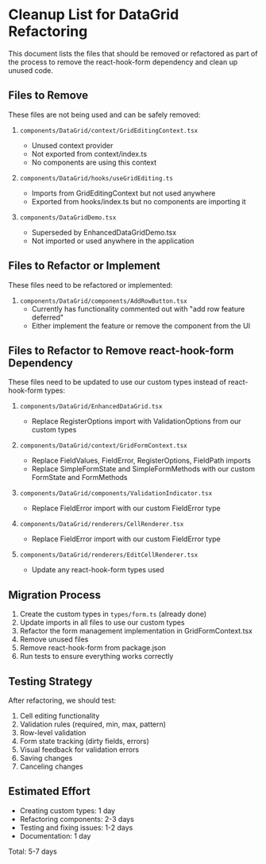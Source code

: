 # Cleanup List for DataGrid Refactoring

This document lists the files that should be removed or refactored as part of the process to remove the react-hook-form dependency and clean up unused code.

## Files to Remove

These files are not being used and can be safely removed:

1. `components/DataGrid/context/GridEditingContext.tsx`
   - Unused context provider
   - Not exported from context/index.ts
   - No components are using this context

2. `components/DataGrid/hooks/useGridEditing.ts`
   - Imports from GridEditingContext but not used anywhere
   - Exported from hooks/index.ts but no components are importing it

3. `components/DataGridDemo.tsx`
   - Superseded by EnhancedDataGridDemo.tsx
   - Not imported or used anywhere in the application

## Files to Refactor or Implement

These files need to be refactored or implemented:

1. `components/DataGrid/components/AddRowButton.tsx`
   - Currently has functionality commented out with "add row feature deferred"
   - Either implement the feature or remove the component from the UI

## Files to Refactor to Remove react-hook-form Dependency

These files need to be updated to use our custom types instead of react-hook-form types:

1. `components/DataGrid/EnhancedDataGrid.tsx`
   - Replace RegisterOptions import with ValidationOptions from our custom types

2. `components/DataGrid/context/GridFormContext.tsx`
   - Replace FieldValues, FieldError, RegisterOptions, FieldPath imports
   - Replace SimpleFormState and SimpleFormMethods with our custom FormState and FormMethods

3. `components/DataGrid/components/ValidationIndicator.tsx`
   - Replace FieldError import with our custom FieldError type

4. `components/DataGrid/renderers/CellRenderer.tsx`
   - Replace FieldError import with our custom FieldError type

5. `components/DataGrid/renderers/EditCellRenderer.tsx`
   - Update any react-hook-form types used

## Migration Process

1. Create the custom types in `types/form.ts` (already done)
2. Update imports in all files to use our custom types
3. Refactor the form management implementation in GridFormContext.tsx
4. Remove unused files
5. Remove react-hook-form from package.json
6. Run tests to ensure everything works correctly

## Testing Strategy

After refactoring, we should test:

1. Cell editing functionality
2. Validation rules (required, min, max, pattern)
3. Row-level validation
4. Form state tracking (dirty fields, errors)
5. Visual feedback for validation errors
6. Saving changes
7. Canceling changes

## Estimated Effort

- Creating custom types: 1 day
- Refactoring components: 2-3 days
- Testing and fixing issues: 1-2 days
- Documentation: 1 day

Total: 5-7 days
